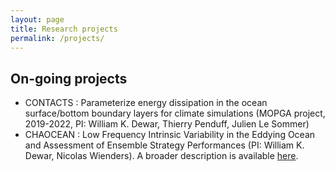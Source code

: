 ```yaml
---
layout: page
title: Research projects
permalink: /projects/
---
```


## On-going projects
- CONTACTS : Parameterize energy dissipation in the ocean surface/bottom boundary layers for climate simulations (MOPGA project, 2019-2022, PI: William K. Dewar, Thierry Penduff, Julien Le Sommer)
- CHAOCEAN : Low Frequency Intrinsic Variability in the Eddying Ocean and Assessment of Ensemble Strategy Performances (PI: William K. Dewar, Nicolas Wienders). A broader description is available [here](https://github.com/quentinjamet/chaocean).

